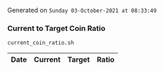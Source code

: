 Generated on `Sunday 03-October-2021 at 08:33:49`

### Current to Target Coin Ratio
`current_coin_ratio.sh`

Date|Current|Target|Ratio
---|---|---|---
